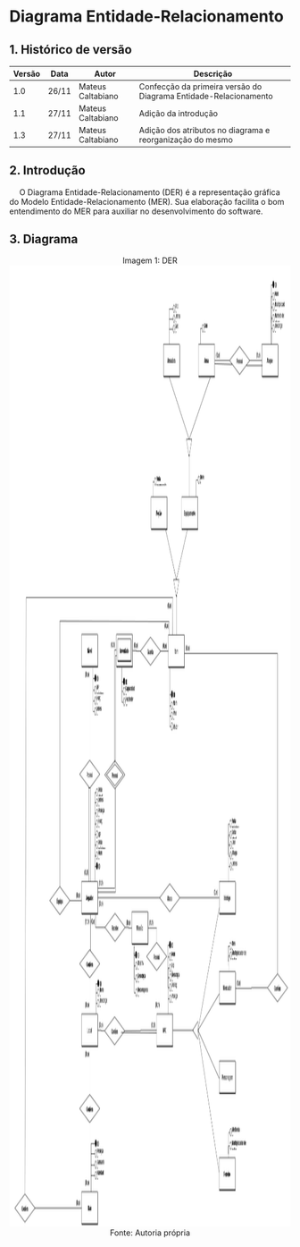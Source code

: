 # Diagrama Entidade-Relacionamento

## 1. Histórico de versão

| Versão | Data  | Autor             | Descrição                                                        |
| ------ | ----- | ----------------- | ---------------------------------------------------------------- |
| 1.0    | 26/11 | Mateus Caltabiano | Confecção da primeira versão do Diagrama Entidade-Relacionamento |
| 1.1    | 27/11 | Mateus Caltabiano | Adição da introdução                                             |
| 1.3    | 27/11 | Mateus Caltabiano | Adição dos atributos no diagrama e reorganização do mesmo        |

## 2. Introdução

<p>
    &emsp; O Diagrama Entidade-Relacionamento (DER) é a representação gráfica do Modelo Entidade-Relacionamento (MER). Sua elaboração facilita o bom entendimento do MER para auxiliar no desenvolvimento do software.
</p>

## 3. Diagrama

<div style="text-align: center">
Imagem 1: DER
</div>

<img class="card-img img-fluid rounded" width="2088" height="1719" src="https://github.com/SBD1/2022.2-grupo-God-of-War/blob/main/img/DER_V2.png?raw=true">

<div style="text-align: center">
Fonte: Autoria própria
</div>